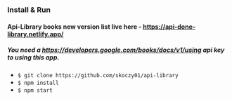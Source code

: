 ### Install & Run

#### Api-Library books new version list live here - https://api-done-library.netlify.app/
##### You need a https://developers.google.com/books/docs/v1/using api key to using this app.
- `$ git clone https://github.com/skoczy01/api-library `
- `$ npm install`
- `$ npm start`
